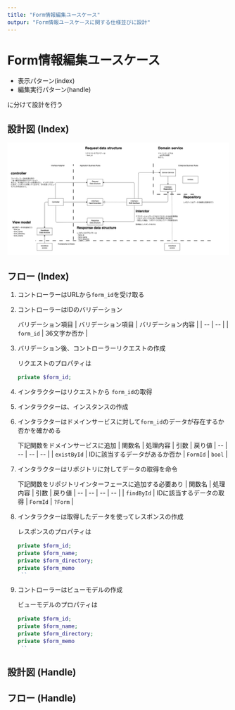 ```yaml
---
title: "Form情報編集ユースケース"
outpur: "Form情報ユースケースに関する仕様並びに設計"
---
```


# Form情報編集ユースケース

* 表示パターン(index)
* 編集実行パターン(handle)

に分けて設計を行う

## 設計図 (Index)
![設計図(index)](https://github.com/takashiraki/github_image/blob/master/images/adas/form/editIndex.png)

## フロー (Index)

1. コントローラーはURLから`form_id`を受け取る
2. コントローラーはIDのバリデーション

    バリデーション項目
    | バリデーション項目 | バリデーション内容 |
    | -- | -- |
    |  `form_id` | 36文字か否か |

3. バリデーション後、コントローラーリクエストの作成

    リクエストのプロパティは
    ```php
    private $form_id;
    ```

4. インタラクターはリクエストから `form_id`の取得
5. インタラクターは、インスタンスの作成
6. インタラクターはドメインサービスに対して`form_id`のデータが存在するか否かを確かめる

    下記関数をドメインサービスに追加
    | 関数名 | 処理内容 | 引数 | 戻り値
    | -- | -- | -- | -- |
    |  `existById` | IDに該当するデータがあるか否か | `FormId` | `bool` |

7. インタラクターはリポジトリに対してデータの取得を命令

    下記関数をリポジトリインターフェースに追加する必要あり
    | 関数名 | 処理内容 | 引数 | 戻り値
    | -- | -- | -- | -- |
    |  `findById` | IDに該当するデータの取得 | `FormId` | `?Form` |

8. インタラクターは取得したデータを使ってレスポンスの作成

    レスポンスのプロパティは
    ```php
    private $form_id;
    private $form_name;
    private $form_directory;
    private $form_memo
     ``

9. コントローラーはビューモデルの作成

    ビューモデルのプロパティは
    ```php
    private $form_id;
    private $form_name;
    private $form_directory;
    private $form_memo
     ``

## 設計図 (Handle)

## フロー (Handle)